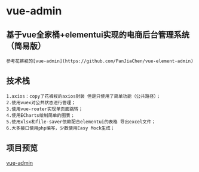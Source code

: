 # vue-admin

## 基于vue全家桶+elementui实现的电商后台管理系统（简易版）
    参考花裤衩的[vue-admin](https://github.com/PanJiaChen/vue-element-admin)

## 技术栈
    1.axios：copy了花裤衩的axios封装 但是只使用了简单功能（公共路径）；
    2.使用vuex对公共状态进行管理；
    3.使用vue-router实现单页面跳转；
    4.使用ECharts绘制简单的图表；
    5.使用xlsx和file-saver依赖配合elementui的表格 导出excel文件；
    6.大多接口使用php编写，少数使用Easy Mock生成；
    
## 项目预览
   [vue-admin](http://121.40.159.226:6001/)
   

